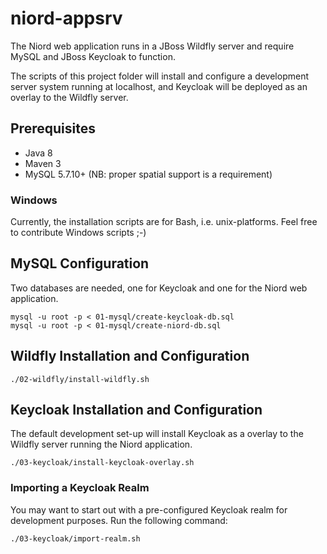 # niord-appsrv

The Niord web application runs in a JBoss Wildfly server and require MySQL and JBoss Keycloak to function.

The scripts of this project folder will install and configure a development server system running at localhost, 
and Keycloak will be deployed as an overlay to the Wildfly server.

## Prerequisites

* Java 8
* Maven 3
* MySQL 5.7.10+ (NB: proper spatial support is a requirement)


### Windows

Currently, the installation scripts are for Bash, i.e. unix-platforms. Feel free to contribute Windows scripts ;-)


## MySQL Configuration

Two databases are needed, one for Keycloak and one for the Niord web application.

    mysql -u root -p < 01-mysql/create-keycloak-db.sql
    mysql -u root -p < 01-mysql/create-niord-db.sql


## Wildfly Installation and Configuration

    ./02-wildfly/install-wildfly.sh


## Keycloak Installation and Configuration

The default development set-up will install Keycloak as a overlay to the Wildfly server running the Niord application.

    ./03-keycloak/install-keycloak-overlay.sh


### Importing a Keycloak Realm

You may want to start out with a pre-configured Keycloak realm for development purposes. Run the following command:

    ./03-keycloak/import-realm.sh



